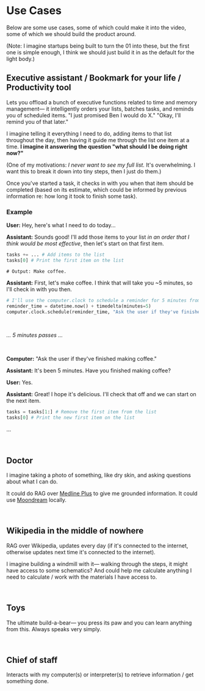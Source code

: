 # Use Cases

Below are some use cases, some of which could make it into the video, some of which we should build the product around.

(Note: I imagine startups being built to turn the 01 into these, but the first one is simple enough, I think we should just build it in as the default for the light body.)

## Executive assistant / Bookmark for your life / Productivity tool

Lets you offload a bunch of executive functions related to time and memory management— it intelligently orders your lists, batches tasks, and reminds you of scheduled items. "I just promised Ben I would do X." "Okay, I'll remind you of that later."

I imagine telling it everything I need to do, adding items to that list throughout the day, then having it guide me through the list one item at a time. **I imagine it answering the question "what should I be doing right now?"**

(One of my motivations: _I never want to see my full list._ It's overwhelming. I want this to break it down into tiny steps, then I just do them.)

Once you've started a task, it checks in with you when that item should be completed (based on its estimate, which could be informed by previous information re: how long it took to finish some task).

### Example

**User:** Hey, here's what I need to do today...

**Assistant:** Sounds good! I'll add those items to your list *in an order that I think would be most effective*, then let's start on that first item.

```python
tasks += ... # Add items to the list
tasks[0] # Print the first item on the list
```
```
# Output: Make coffee.
```

**Assistant:** First, let's make coffee. I think that will take you ~5 minutes, so I'll check in with you then.

```python
# I'll use the computer.clock to schedule a reminder for 5 minutes from now.
reminder_time = datetime.now() + timedelta(minutes=5)
computer.clock.schedule(reminder_time, "Ask the user if they've finished making coffee.")
```

<br>

_... 5 minutes passes ..._

<br>

**Computer:** "Ask the user if they've finished making coffee."

**Assistant:** It's been 5 minutes. Have you finished making coffee?

**User:** Yes.

**Assistant:** Great! I hope it's delicious. I'll check that off and we can start on the next item.

```python
tasks = tasks[1:] # Remove the first item from the list
tasks[0] # Print the new first item on the list
```

...

<br>

## Doctor

I imagine taking a photo of something, like dry skin, and asking questions about what I can do.

It could do RAG over [Medline Plus](https://medlineplus.gov/) to give me grounded information. It could use [Moondream](https://github.com/vikhyat/moondream) locally.

<br>

## Wikipedia in the middle of nowhere

RAG over Wikipedia, updates every day (if it's connected to the internet, otherwise updates next time it's connected to the internet).

I imagine building a windmill with it— walking through the steps, it might have access to some schematics? And could help me calculate anything I need to calculate / work with the materials I have access to.

<br>

## Toys

The ultimate build-a-bear— you press its paw and you can learn anything from this. Always speaks very simply.

<br>

## Chief of staff

Interacts with my computer(s) or interpreter(s) to retrieve information / get something done.
